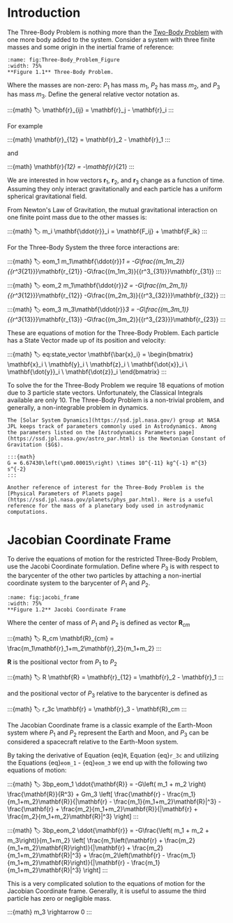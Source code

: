 
# Introduction 

The Three-Body Problem is nothing more than the [Two-Body Problem](../Classical_Orbital_Elements/two_body_problem.md) with one more body added to the system. Consider a system with three finite masses and some origin in the inertial frame of reference:

```{figure} ./images/three-body_image.png
:name: fig:Three-Body_Problem_Figure
:width: 75%
**Figure 1.1** Three-Body Problem.
```


Where the masses are non-zero: $P_1$ has mass $m_1$, $P_2$ has mass $m_2$, and $P_3$ has mass $m_3$. Define the general relative vector notation as.

:::{math}
:label:
\mathbf{r}_{ij} = \mathbf{r}_j - \mathbf{r}_i
:::

For example

:::{math}
\mathbf{r}_{12} = \mathbf{r}_2 - \mathbf{r}_1
:::

and 

:::{math}
\mathbf{r}_{12} = -\mathbf{r}_{21}
:::

We are interested in how vectors $\mathbf{r}_1$, $\mathbf{r}_2$, and $\mathbf{r}_3$ change as a function of time. Assuming they only interact gravitationally and each particle has a uniform spherical gravitational field.

From Newton's Law of Gravitation, the mutual gravitational interaction on one finite point mass due to the other masses is:

:::{math}
:label:
m_i \mathbf{\ddot{r}}_i = \mathbf{F_ij} + \mathbf{F_ik} 
:::

For the Three-Body System the three force interactions are:

:::{math}
:label: eom_1
m_1\mathbf{\ddot{r}}_1 = -G\frac{(m_1m_2)}{{r^3_{21}}}\mathbf{r_{21}} -G\frac{(m_1m_3)}{{r^3_{31}}}\mathbf{r_{31}}
:::

:::{math}
:label: eom_2
m_1\mathbf{\ddot{r}}_2 = -G\frac{(m_2m_1)}{{r^3_{12}}}\mathbf{r_{12}} -G\frac{(m_2m_3)}{{r^3_{32}}}\mathbf{r_{32}}
:::

:::{math}
:label: eom_3
m_3\mathbf{\ddot{r}}_3 = -G\frac{(m_3m_1)}{{r^3_{13}}}\mathbf{r_{13}} -G\frac{(m_3m_2)}{{r^3_{23}}}\mathbf{r_{23}}
:::

These are equations of motion for the Three-Body Problem. 
Each particle has a State Vector made up of its position and velocity:

:::{math}
:label: eq:state_vector
\mathbf{\bar{x}_i} = \begin{bmatrix} 
    \mathbf{x}_i \\ \mathbf{y}_i \\ \mathbf{z}_i \\
    \mathbf{\dot{x}}_i \\ \mathbf{\dot{y}}_i \\ \mathbf{\dot{z}}_i
\end{bmatrix}
:::

To solve the for the Three-Body Problem we require 18 equations of motion due to 3 particle state vectors. Unfortunately, the Classical Integrals available are only 10. The Three-Body Problem is a non-trivial problem, and generally, a non-integrable problem in dynamics. 


```{note}
The [Solar System Dynamics](https://ssd.jpl.nasa.gov/) group at NASA JPL keeps track of parameters commonly used in Astrodynamics. Among the parameters listed on the [Astrodynamics Parameters page](https://ssd.jpl.nasa.gov/astro_par.html) is the Newtonian Constant of Gravitation ($G$). 

:::{math}
G = 6.67430\left(\pm0.00015\right) \times 10^{-11} kg^{-1} m^{3} s^{-2}
:::

Another reference of interest for the Three-Body Problem is the [Physical Parameters of Planets page](https://ssd.jpl.nasa.gov/planets/phys_par.html). Here is a useful reference for the mass of a planetary body used in astrodynamic computations.

```


# Jacobian Coordinate Frame

To derive the equations of motion for the restricted Three-Body Problem, use the Jacobi Coordinate formulation. Define where $P_3$ is with respect to the barycenter of the other two particles by attaching a non-inertial coordinate system to the barycenter of $P_1$ and $P_2$.

```{figure} ./images/jacobi_frame.png
:name: fig:jacobi_frame
:width: 75%
**Figure 1.2** Jacobi Coordinate Frame
```

Where the center of mass of $P_1$ and $P_2$ is defined as vector $\mathbf{R}_{cm}$

:::{math}
:label: R_cm
\mathbf{R}_{cm} = \frac{m_1\mathbf{r}_1+m_2\mathbf{r}_2}{m_1+m_2}
:::

$\mathbf{R}$ is the positional vector from $P_1$ to $P_2$

:::{math}
:label: R
\mathbf{R} = \mathbf{r}_{12} = \mathbf{r}_2 - \mathbf{r}_1
:::

and the positional vector of $P_3$ relative to the barycenter is defined as

:::{math}
:label: r_3c
\mathbf{r} = \mathbf{r}_3 - \mathbf{R}_cm
:::

The Jacobian Coordinate frame is a classic example of the Earth-Moon system where $P_1$ and $P_2$ represent the Earth and Moon, and $P_3$ can be considered a spacecraft relative to the Earth-Moon system. 

By taking the derivative of Equation {eq}`R`, Equation {eq}`r_3c` and utilizing the Equations {eq}`eom_1` - {eq}`eom_3` we end up with the following two equations of motion:

:::{math}
:label: 3bp_eom_1
\ddot{\mathbf{R}} = -G\left( m_1 + m_2 \right) \frac{\mathbf{R}}{R^3} + Gm_3 \left[ \frac{\mathbf{r} - \frac{m_1}{m_1+m_2}\mathbf{R}}{|\mathbf{r} - \frac{m_1}{m_1+m_2}\mathbf{R}|^3} - \frac{\mathbf{r} + \frac{m_2}{m_1+m_2}\mathbf{R}}{|\mathbf{r} + \frac{m_2}{m_1+m_2}\mathbf{R}|^3} \right]
:::

:::{math}
:label: 3bp_eom_2
\ddot{\mathbf{r}} = -G\frac{\left( m_1 + m_2 + m_3\right)}{m_1+m_2} \left[ \frac{m_1\left(\mathbf{r} + \frac{m_2}{m_1+m_2}\mathbf{R}\right)}{|\mathbf{r} + \frac{m_2}{m_1+m_2}\mathbf{R}|^3} + \frac{m_2\left(\mathbf{r} - \frac{m_1}{m_1+m_2}\mathbf{R}\right)}{|\mathbf{r} - \frac{m_1}{m_1+m_2}\mathbf{R}|^3} \right]
:::

This is a very complicated solution to the equations of motion for the Jacobian Coordinate frame. Generally, it is useful to assume the third particle has zero or negligible mass.

:::{math}
m_3 \rightarrow 0
:::
